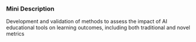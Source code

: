 ### Mini Description

Development and validation of methods to assess the impact of AI educational tools on learning outcomes, including both traditional and novel metrics
